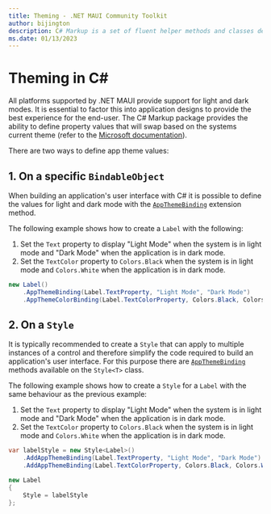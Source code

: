 ```yaml
---
title: Theming - .NET MAUI Community Toolkit
author: bijington
description: C# Markup is a set of fluent helper methods and classes designed to simplify the process of building declarative .NET Multi-platform App UI (.NET MAUI) user interfaces in code.
ms.date: 01/13/2023
---
```


# Theming in C#

All platforms supported by .NET MAUI provide support for light and dark modes. It is essential to factor this into application designs to provide the best experience for the end-user. The C# Markup package provides the ability to define property values that will swap based on the systems current theme (refer to the [Microsoft documentation](/dotnet/maui/user-interface/system-theme-changes#extension-methods)).

There are two ways to define app theme values:

## 1. On a specific `BindableObject`

When building an application's user interface with C# it is possible to define the values for light and dark mode with the [`AppThemeBinding`](extensions/bindable-object-extensions.md#appthemebinding) extension method.

The following example shows how to create a `Label` with the following:

1. Set the `Text` property to display "Light Mode" when the system is in light mode and "Dark Mode" when the application is in dark mode.
1. Set the `TextColor` property to `Colors.Black` when the system is in light mode and `Colors.White` when the application is in dark mode.

```csharp
new Label()
    .AppThemeBinding(Label.TextProperty, "Light Mode", "Dark Mode")
    .AppThemeColorBinding(Label.TextColorProperty, Colors.Black, Colors.White);
```

## 2. On a `Style`

It is typically recommended to create a `Style` that can apply to multiple instances of a control and therefore simplify the code required to build an application's user interface. For this purpose there are [`AppThemeBinding`](extensions/style.md#add) methods available on the `Style<T>` class.

The following example shows how to create a `Style` for a `Label` with the same behaviour as the previous example:

1. Set the `Text` property to display "Light Mode" when the system is in light mode and "Dark Mode" when the application is in dark mode.
1. Set the `TextColor` property to `Colors.Black` when the system is in light mode and `Colors.White` when the application is in dark mode.

```csharp
var labelStyle = new Style<Label>()
    .AddAppThemeBinding(Label.TextProperty, "Light Mode", "Dark Mode")
    .AddAppThemeBinding(Label.TextColorProperty, Colors.Black, Colors.White);

new Label
{
    Style = labelStyle
};
```
